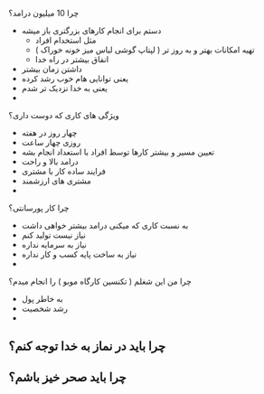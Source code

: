 
چرا 10 میلیون درامد؟
- دستم برای انجام کارهای بزرگتری باز میشه
	- مثل استخدام افراد
	- تهیه امکانات بهتر و به روز تر ( لپتاپ گوشی لباس میز خونه خوراک )
	- انفاق بیشتر در راه خدا
- داشتن زمان بیشتر
- یعنی توانایی هام خوب رشد کرده
- یعنی به خدا نزدیک تر شدم
- 



ویژگی های کاری که دوست داری؟
- چهار روز در هفته
- روزی چهار ساعت
- تعیین مسیر و بیشتر کارها توسط افراد با استعداد انجام بشه
- درامد بالا و راحت
- فرایند ساده کار با مشتری
- مشتری های ارزشمند
- 


چرا کار پورسانتی؟
- به نسبت کاری که میکنی درامد بیشتر خواهی داشت
- نیاز نیست تولید کنم
- نیاز به سرمایه نداره
- نیاز به ساخت پایه کسب و کار نداره
- 


چرا من این شغلم ( تکنسین کارگاه موبو ) را انجام میدم؟
- به خاطر پول
- رشد شخصیت
- 


چرا باید در نماز به خدا توجه کنم؟
- 

چرا باید صحر خیز باشم؟
- 


